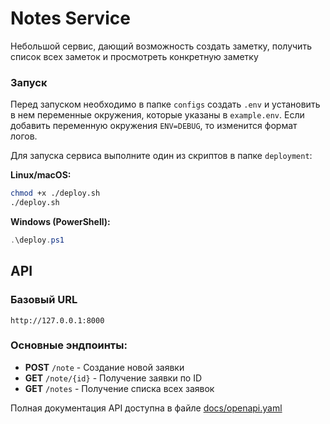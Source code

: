 # Notes Service
Небольшой сервис, дающий возможность создать заметку, получить список всех заметок и просмотреть конкретную заметку

### Запуск
Перед запуском необходимо в папке `configs` создать `.env` и установить в нем переменные окружения, которые указаны в `example.env`.
Если добавить переменную окружения `ENV=DEBUG`, то изменится формат логов.

Для запуска сервиса выполните один из скриптов в папке `deployment`:

**Linux/macOS:**
```bash
chmod +x ./deploy.sh
./deploy.sh
```

**Windows (PowerShell):**
```powershell
.\deploy.ps1
```

## API

### Базовый URL
`http://127.0.0.1:8000`

### Основные эндпоинты:
- **POST** `/note` - Создание новой заявки
- **GET** `/note/{id}` - Получение заявки по ID
- **GET** `/notes` - Получение списка всех заявок

Полная документация API доступна в файле [docs/openapi.yaml](docs/openapi.yaml)
